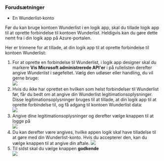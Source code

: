 ### <a name="prerequisites"></a>Forudsætninger
- En Wunderlist-konto  

Før du kan bruge kontoen Wunderlist i en logik app, skal du tillade logik app til at oprette forbindelse til kontoen Wunderlist. Heldigvis kan du gøre dette nemt fra i din logik app på Azure-portalen. 

Her er trinnene for at tillade, at din logik app til at oprette forbindelse til kontoen Wunderlist:


1. For at oprette en forbindelse til Wunderlist, i logik app designer skal du markere **Vis Microsoft administrerede API'er** i på rullelisten derefter angive *Wunderlist* i søgefeltet. Vælg den udløser eller handling, du vil gerne bruge:  
  ![](./media/connectors-create-api-wunderlist/wunderlist-0.png)
2. Hvis du ikke har oprettet en hvilken som helst forbindelser til Wunderlist før, får du bedt om at angive din Wunderlist legitimationsoplysninger. Disse legitimationsoplysninger bruges til at tillade, at din logik app til at oprette forbindelse til, og få adgang til kontoen Wunderlist data:   
  ![](./media/connectors-create-api-wunderlist/wunderlist-1.png)  
2. Angive dine legitimationsoplysninger og derefter vælge knappen til at logge på  
  ![](./media/connectors-create-api-wunderlist/wunderlist-2.png)  
3. Du kan derefter være angives, hvilke appen logik skal have tilladelse til at gøre med din Wunderlist-konto. Hvis du accepterer den, kan du vælge knappen til at angive din aftale. 
  ![](./media/connectors-create-api-wunderlist/wunderlist-4.png)  
4. Til sidst skal du vælge knappen **godkende**  
  ![](./media/connectors-create-api-wunderlist/wunderlist-5.png)  






